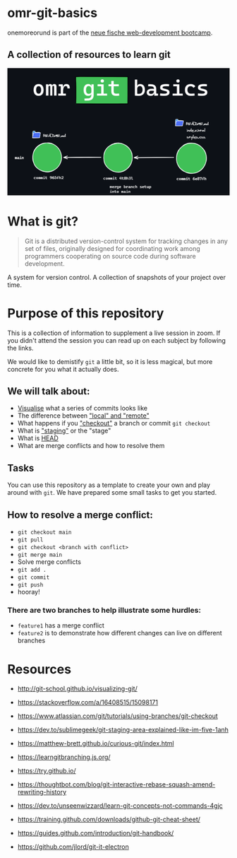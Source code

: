 # omr-git-basics

onemoreorund is part of the [neue fische web-development bootcamp](https://www.neuefische.de/weiterbildung/web-development).

## A collection of resources to learn git

![git-basics](./assets/git_basics.png)

# What is git?

> Git is a distributed version-control system for tracking changes in any set of files, originally designed for coordinating work among programmers cooperating on source code during software development.

A system for version control. A collection of snapshots of your project over time.

# Purpose of this repository

This is a collection of information to supplement a live session in zoom. If you didn't attend the session you can read up on each subject by following the links.

We would like to demistify `git` a little bit, so it is less magical, but more concrete for you what it actually does.

## We will talk about:

- [Visualise](http://git-school.github.io/visualizing-git/) what a series of commits looks like
- The difference between ["local" and "remote"](https://stackoverflow.com/a/16408515/15098171)
- What happens if you ["checkout"](https://www.atlassian.com/git/tutorials/using-branches/git-checkout) a branch or commit `git checkout`
- What is ["staging"](https://dev.to/sublimegeek/git-staging-area-explained-like-im-five-1anh) or the "stage"
- What is [HEAD](https://www.git-tower.com/learn/git/glossary/head/)
- What are merge conflicts and how to resolve them

## Tasks

You can use this repository as a template to create your own and play around with `git`. We have prepared some small tasks to get you started.

## How to resolve a merge conflict:

- `git checkout main`
- `git pull`
- `git checkout <branch with conflict>`
- `git merge main`
- Solve merge conflicts
- `git add .`
- `git commit`
- `git push`
- hooray!

### There are two branches to help illustrate some hurdles:

- `feature1` has a merge conflict
- `feature2` is to demonstrate how different changes can live on different branches

# Resources

- http://git-school.github.io/visualizing-git/
- https://stackoverflow.com/a/16408515/15098171
- https://www.atlassian.com/git/tutorials/using-branches/git-checkout
- https://dev.to/sublimegeek/git-staging-area-explained-like-im-five-1anh

- https://matthew-brett.github.io/curious-git/index.html
- https://learngitbranching.js.org/
- https://try.github.io/
- https://thoughtbot.com/blog/git-interactive-rebase-squash-amend-rewriting-history
- https://dev.to/unseenwizzard/learn-git-concepts-not-commands-4gjc
- https://training.github.com/downloads/github-git-cheat-sheet/
- https://guides.github.com/introduction/git-handbook/
- https://github.com/jlord/git-it-electron
